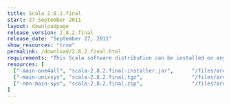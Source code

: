 ```yaml
---
title: Scala 2.8.2.final
start: 27 September 2011
layout: downloadpage
release_version: 2.8.2.final
release_date: "September 27, 2011"
show_resources: "true"
permalink: /download/2.8.2.final.html
requirements: "This Scala software distribution can be installed on any Unix-like or Windows system. It requires the Java runtime version 1.6 or later, which can be downloaded <a href='http://www.java.com/'>here</a>."
resources: [
  ["-main-one4all", "scala-2.8.2.final-installer.jar",      "/files/archives/scala-2.8.2.final-installer.jar",         "All platforms",           "39 MB"],
  ["-main-unixsys", "scala-2.8.2.final.tgz",                "/files/archives/scala-2.8.2.final.tgz",                   "Max OS X, Unix, Cygwin",  "20 MB"],
  ["-non-main-sys", "scala-2.8.2.final.zip",                "/files/archives/scala-2.8.2.final.zip",                   "Windows",                 "20 MB"]
]
---
```




